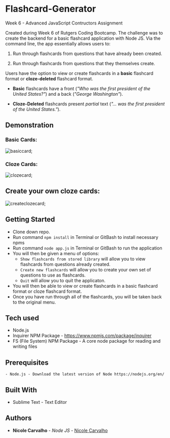 # Flashcard-Generator
Week 6 - Advanced JavaScript Contructors Assignment 

Created during Week 6 of Rutgers Coding Bootcamp. The challenge was to create the backend for a basic flashcard application with Node JS. Via the command line, the app essentially allows users to:

1. Run through flashcards from questions that have already been created.

2. Run through flashcards from questions that they themselves create. 

Users have the option to view or create flashcards in a **basic** flashcard format or **cloze-deleted** flashcard format.

* **Basic** flashcards have a front (_"Who was the first president of the United States?"_) and a back (_"George Washington"_).

* **Cloze-Deleted** flashcards present _partial_ text (_"... was the first president of the United States."_).

## Demonstration

### Basic Cards:
![basiccard](images/basicStoredCards.gif);

### Cloze Cards:
![clozecard](images/clozeStoredCards.gif);

## Create your own cloze cards:
![createclozecard](images/createClozeCards.gif);

## Getting Started

- Clone down repo.
- Run command `npm install` in Terminal or GitBash to install necessary npms
- Run command `node app.js` in Terminal or GitBash to run the application
- You will then be given a menu of options:
  * `Show flashcards from stored library` will allow you to view flashcards from questions already created.
  * `Create new flashcards` will allow you to create your own set of questions to use as flashcards. 
  * `Quit` will allow you to quit the applicaton.
- You will then be able to view or create flashcards in a basic flashcard format or cloze flashcard format.
- Once you have run through all of the flashcards, you will be taken back to the original menu.

## Tech used
- Node.js
- Inquirer NPM Package - https://www.npmjs.com/package/inquirer
- FS (File System) NPM Package - A core node package for reading and writing files

## Prerequisites
```
- Node.js - Download the latest version of Node https://nodejs.org/en/
```

## Built With

* Sublime Text - Text Editor

## Authors

* **Nicole Carvalho** - *Node JS* - [Nicole Carvalho](https://github.com/nicolelcarvalho)


